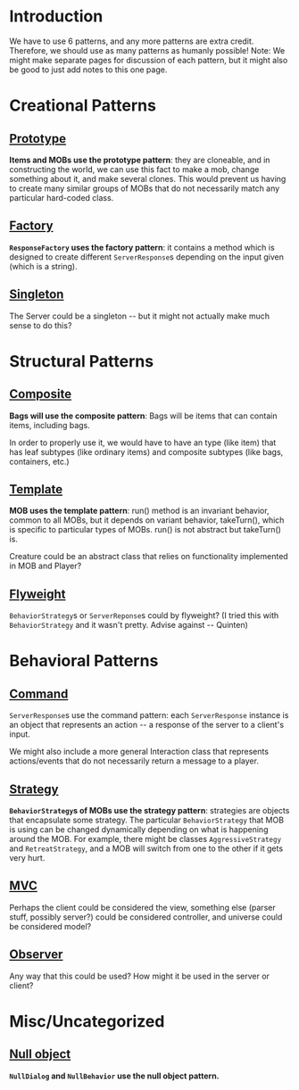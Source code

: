 # Introduction #

We have to use 6 patterns, and any more patterns are extra credit. Therefore, we should use as many patterns as humanly possible! Note: We might make separate pages for discussion of each pattern, but it might also be good to just add notes to this one page.

# Creational Patterns #

## [Prototype](http://en.wikipedia.org/wiki/Prototype_Pattern) ##

**Items and MOBs use the prototype pattern**: they are cloneable, and in constructing the world, we can use this fact to make a mob, change something about it, and make several clones. This would prevent us having to create many similar groups of MOBs that do not necessarily match any particular hard-coded class.

## [Factory](http://en.wikipedia.org/wiki/Factory_Pattern) ##

**`ResponseFactory` uses the factory pattern**: it contains a method which is designed to create different `ServerResponse`s depending on the input given (which is a string).

## [Singleton](http://en.wikipedia.org/wiki/Singleton_Pattern) ##

The Server could be a singleton -- but it might not actually make much sense to do this?

# Structural Patterns #

## [Composite](http://en.wikipedia.org/wiki/Composite_Pattern) ##

**Bags will use the composite pattern**: Bags will be items that can contain items, including bags.

In order to properly use it, we would have to have an type (like item) that has leaf subtypes (like ordinary items) and composite subtypes (like bags, containers, etc.)

## [Template](http://en.wikipedia.org/wiki/Template_pattern) ##

**MOB uses the template pattern**: run() method is an invariant behavior, common to all MOBs, but it depends on variant behavior, takeTurn(), which is specific to particular types of MOBs. run() is not abstract but takeTurn() is.

Creature could be an abstract class that relies on functionality implemented in MOB and Player?

## [Flyweight](http://en.wikipedia.org/wiki/Flyweight_Pattern) ##

`BehaviorStrategy`s or `ServerReponse`s could by flyweight? (I tried this with `BehaviorStrategy` and it wasn't pretty. Advise against -- Quinten)

# Behavioral Patterns #

## [Command](http://en.wikipedia.org/wiki/Command_Pattern) ##

`ServerResponse`s use the command pattern: each `ServerResponse` instance is an object that represents an action -- a response of the server to a client's input.

We might also include a more general Interaction class that represents actions/events that do not necessarily return a message to a player.

## [Strategy](http://en.wikipedia.org/wiki/Strategy_Pattern) ##

**`BehaviorStrategy`s of MOBs use the strategy pattern**: strategies are objects that encapsulate some strategy. The particular `BehaviorStrategy` that MOB is using can be changed dynamically depending on what is happening around the MOB. For example, there might be classes `AggressiveStrategy` and `RetreatStrategy`, and a MOB will switch from one to the other if it gets very hurt.

## [MVC](http://en.wikipedia.org/wiki/MVC_Pattern) ##

Perhaps the client could be considered the view, something else (parser stuff, possibly server?) could be considered controller, and universe could be considered model?

## [Observer](http://en.wikipedia.org/wiki/Observer_Pattern) ##

Any way that this could be used? How might it be used in the server or client?

# Misc/Uncategorized #

## [Null object](http://en.wikipedia.org/wiki/Null_object_pattern) ##
**`NullDialog` and `NullBehavior` use the null object pattern.**